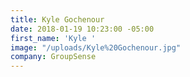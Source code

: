 ```yaml
---
title: Kyle Gochenour
date: 2018-01-19 10:23:00 -05:00
first_name: 'Kyle '
image: "/uploads/Kyle%20Gochenour.jpg"
company: GroupSense
---
```


